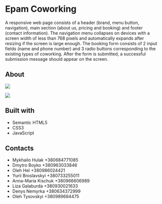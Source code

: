 # Epam Coworking

A responsive web page consists of a header (brand, menu button, navigation), main section (about us, pricing and booking) and footer (contact information). The navigation menu collapses on devices with a screen width of less than 768 pixels and automatically expands after resizing if the screen is large enough. The booking form consists of 2 input fields (name and phone number) and 3 radio buttons corresponding to the existing types of coworking. After the form is submitted, a successful submission message should appear on the screen.

## About

![](images/WebSiteDesktop)

![](images/WebSiteMobile)


## Built with
- Semantic HTML5
- CSS3
- JavaScript

## Contacts

- Mykhailo Hulak +380684771085
- Dmytro Boyko +380963033846
- Oleh Hel +380986024421
- Yurii Broslavskyi +380733255011
- Anna-Maria Kischuk +380966606989
- Liza Galaburda +380930021633
- Denys Nemyrka +380634372999
- Oleh Tysovskyi +380989684475
